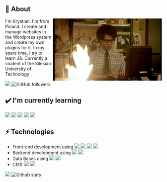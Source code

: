 ## 🧐 About

<img align="right" alt="GIF" src="https://github.com/kryst1anb/kryst1anb/blob/master/gif.gif" width="350" height="200" />

I'm Krystian. I'm from Poland. I create and manage websites in the Wordpress system and create my own plugins for it. In my spare time, I try to learn JS. Currently a student of the Silesian University of Technology

![](https://visitor-badge.glitch.me/badge?page_id=kryst1anb.kryst1anb)
![GitHub followers](https://img.shields.io/github/followers/kryst1anb?label=Follow&style=social)

## ✔️ I'm currently learning

![](https://img.shields.io/badge/-JavaScript-yellow?style=for-the-badge&logo=JavaScript&logoColor=white) ![](https://img.shields.io/badge/-Vue.js-00796B?style=for-the-badge&logo=Vue.js&logoColor=white) ![](https://img.shields.io/badge/-Node-green?style=for-the-badge&logo=Node.js&logoColor=white) ![](https://img.shields.io/badge/-React.js-18FFFF?style=for-the-badge&logo=React&logoColor=black) ![](https://img.shields.io/badge/-MongoDB-orange?style=for-the-badge&logo=MongoDB&logoColor=white)

## ⚡ Technologies

- Front-end development using <img src = "https://img.shields.io/badge/-HTML5-E34F26?style=flat&logo=html5&logoColor=white"> <img src = "https://img.shields.io/badge/-CSS3-1572B6?style=flat&logo=css3&logoColor=white"> <img src="https://img.shields.io/badge/-Bootstrap-563D7C?style=flat&logo=bootstrap&logoColor=white"> <img src="https://img.shields.io/badge/-JavaScript-yellow?style=flat&logo=javascript&logoColor=eed718">
- Backend development using <img src="https://img.shields.io/badge/-PHP-5466b8?style=flat&logo=php&logoColor=white" > <img src="https://img.shields.io/badge/-React-18FFFF?style=flat&logo=react&logoColor=white">
- Data Bases using <img src="https://img.shields.io/badge/-MySQL-blue?style=flat&logo=mysql&logoColor=white" > <img src="https://img.shields.io/badge/-MongoDB-orange?style=flat&logo=MongoDB&logoColor=white">
- CMS ![](https://img.shields.io/badge/-wordpress-blue?logo=wordpress) ![](https://img.shields.io/badge/-joomla-red?logo=joomla&logoColor=white)


![](https://github-readme-stats.vercel.app/api/top-langs/?username=kryst1anb&theme=vue&layout=compact)
![Github stats](https://github-readme-stats.vercel.app/api?username=kryst1anb&show_icons=true&theme=vue&layout=compact)
